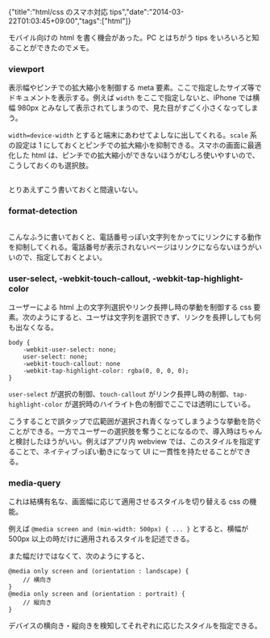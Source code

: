 {"title":"html/css のスマホ対応 tips","date":"2014-03-22T01:03:45+09:00","tags":["html"]}

モバイル向けの html を書く機会があった。PC とはちがう tips をいろいろと知ることができたのでメモ。

### viewport

表示幅やピンチでの拡大縮小を制御する meta 要素。ここで指定したサイズ等でドキュメントを表示する。例えば `width` をここで指定しないと、iPhone では横幅 980px とみなして表示されてしまうので、見た目がすごく小さくなってしまう。

`width=device-width` とすると端末にあわせてよしなに出してくれる。`scale` 系の設定は 1 にしておくとピンチでの拡大縮小を抑制できる。スマホの画面に最適化した html は、ピンチでの拡大縮小ができないほうがむしろ使いやすいので、こうしておくのも選択肢。

<pre><code data-language="html"><meta name="viewport" content="width=device-width, initial-scale=1, minimum-scale=1, maximum-scale=1, user-scalable=no"></code></pre>

とりあえずこう書いておくと間違いない。

### format-detection

<pre><code data-language="html"><meta name="format-detection" content="telephone=no"></code></pre>

こんなふうに書いておくと、電話番号っぽい文字列をかってにリンクにする動作を抑制してくれる。電話番号が表示されないページはリンクにならないほうがいいので、指定しておくとよい。

### user-select, -webkit-touch-callout, -webkit-tap-highlight-color

ユーザーによる html 上の文字列選択やリンク長押し時の挙動を制御する css 要素。次のようにすると、ユーザは文字列を選択できず、リンクを長押ししても何も出なくなる。

<pre><code data-language="css">body {
    -webkit-user-select: none;
    user-select: none;
    -webkit-touch-callout: none
    -webkit-tap-highlight-color: rgba(0, 0, 0, 0);
}</code></pre>

`user-select` が選択の制御、`touch-callout` がリンク長押し時の制御、`tap-highlight-color` が選択時のハイライト色の制御でここでは透明にしている。

こうすることで誤タップで広範囲が選択され青くなってしまうような挙動を防ぐことができる。一方でユーザーの選択肢を奪うことになるので、導入時はちゃんと検討したほうがいい。例えばアプリ内 webview では、このスタイルを指定することで、ネイティブっぽい動きになって UI に一貫性を持たせることができる。

### media-query

これは結構有名な、画面幅に応じて適用させるスタイルを切り替える css の機能。

例えば `@media screen and (min-width: 500px) { ... }` とすると、横幅が 500px 以上の時だけに適用されるスタイルを記述できる。

また幅だけではなくて、次のようにすると、

<pre><code data-language="css">@media only screen and (orientation : landscape) {
    // 横向き
}
@media only screen and (orientation : portrait) {
    // 縦向き
}</pre></code>

デバイスの横向き・縦向きを検知してそれぞれに応じたスタイルを指定できる。

